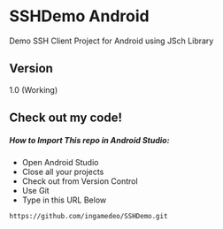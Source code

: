 SSHDemo Android
=========

Demo SSH Client Project for Android using JSch Library

Version
----

1.0 (Working)

Check out my code!
--------------

##### How to Import This repo in Android Studio:


* Open Android Studio
* Close all your projects
* Check out from Version Control
* Use Git
* Type in this URL Below

```sh
https://github.com/ingamedeo/SSHDemo.git
```

